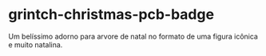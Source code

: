 # grintch-christmas-pcb-badge
Um belíssimo adorno para arvore de natal no formato de uma figura icônica e muito natalina.
